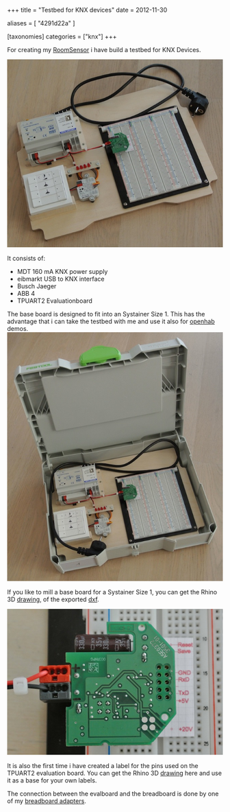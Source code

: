 +++
title = "Testbed for KNX devices"
date = 2012-11-30

aliases = [
  "4291d22a"
]

[taxonomies]
categories = ["knx"]
+++

For creating my [RoomSensor](https://github.com/uwearzt/knx_roomsensor_rs) i have build a testbed for KNX Devices.

<!-- more -->

![KNX testbed](testbed.jpg)

It consists of:

* MDT 160 mA KNX power supply
* eibmarkt USB to KNX interface
* Busch Jaeger
* ABB 4
* TPUART2 Evaluationboard

The base board is designed to fit into an Systainer Size 1. This has the advantage that i can take the testbed with me and use it also for [openhab](http://www.openhab.org) demos.
![Systainer open](systainer_open.jpg)

If you like to mill a base board for a Systainer Size 1, you can get the Rhino 3D [drawing](EinlageSystainer.3dm), of the exported [dxf](PlatteSystainer.dxf).

![TPUART Evalboard mounted](tpuart_evalboard_mounted.jpg)

It is also the first time i have created a label for the pins used on the TPUART2 evaluation board. You can get the Rhino 3D [drawing](PinOut.3dm)
here and use it as a base for your own labels.

The connection between the evalboard and the breadboard is done by one of my
[breadboard adapters](@/2012/pinheader-breadboard-adapter/index.md).
